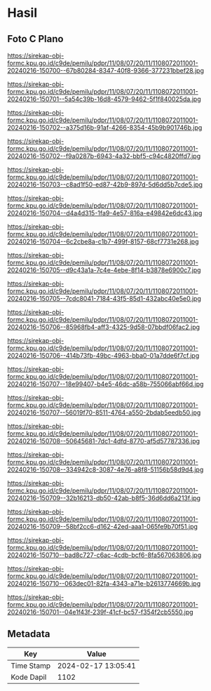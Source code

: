# Hasil

## Foto C Plano

https://sirekap-obj-formc.kpu.go.id/c9de/pemilu/pdpr/11/08/07/20/11/1108072011001-20240216-150700--67b80284-8347-40f8-9366-377231bbef28.jpg

https://sirekap-obj-formc.kpu.go.id/c9de/pemilu/pdpr/11/08/07/20/11/1108072011001-20240216-150701--5a54c39b-16d8-4579-9462-5f1f840025da.jpg

https://sirekap-obj-formc.kpu.go.id/c9de/pemilu/pdpr/11/08/07/20/11/1108072011001-20240216-150702--a375d16b-91af-4266-8354-45b9b901746b.jpg

https://sirekap-obj-formc.kpu.go.id/c9de/pemilu/pdpr/11/08/07/20/11/1108072011001-20240216-150702--f9a0287b-6943-4a32-bbf5-c94c4820ffd7.jpg

https://sirekap-obj-formc.kpu.go.id/c9de/pemilu/pdpr/11/08/07/20/11/1108072011001-20240216-150703--c8ad1f50-ed87-42b9-897d-5d6dd5b7cde5.jpg

https://sirekap-obj-formc.kpu.go.id/c9de/pemilu/pdpr/11/08/07/20/11/1108072011001-20240216-150704--d4a4d315-1fa9-4e57-816a-e49842e6dc43.jpg

https://sirekap-obj-formc.kpu.go.id/c9de/pemilu/pdpr/11/08/07/20/11/1108072011001-20240216-150704--6c2cbe8a-c1b7-499f-8157-68cf7731e268.jpg

https://sirekap-obj-formc.kpu.go.id/c9de/pemilu/pdpr/11/08/07/20/11/1108072011001-20240216-150705--d9c43a1a-7c4e-4ebe-8f14-b3878e6900c7.jpg

https://sirekap-obj-formc.kpu.go.id/c9de/pemilu/pdpr/11/08/07/20/11/1108072011001-20240216-150705--7cdc8041-7184-43f5-85d1-432abc40e5e0.jpg

https://sirekap-obj-formc.kpu.go.id/c9de/pemilu/pdpr/11/08/07/20/11/1108072011001-20240216-150706--85968fb4-aff3-4325-9d58-07bbdf06fac2.jpg

https://sirekap-obj-formc.kpu.go.id/c9de/pemilu/pdpr/11/08/07/20/11/1108072011001-20240216-150706--414b73fb-49bc-4963-bba0-01a7dde6f7cf.jpg

https://sirekap-obj-formc.kpu.go.id/c9de/pemilu/pdpr/11/08/07/20/11/1108072011001-20240216-150707--18e99407-b4e5-46dc-a58b-755066abf66d.jpg

https://sirekap-obj-formc.kpu.go.id/c9de/pemilu/pdpr/11/08/07/20/11/1108072011001-20240216-150707--56019f70-8511-4764-a550-2bdab5eedb50.jpg

https://sirekap-obj-formc.kpu.go.id/c9de/pemilu/pdpr/11/08/07/20/11/1108072011001-20240216-150708--50645681-7dc1-4dfd-8770-af5d57787336.jpg

https://sirekap-obj-formc.kpu.go.id/c9de/pemilu/pdpr/11/08/07/20/11/1108072011001-20240216-150708--334942c8-3087-4e76-a8f8-51156b58d9d4.jpg

https://sirekap-obj-formc.kpu.go.id/c9de/pemilu/pdpr/11/08/07/20/11/1108072011001-20240216-150709--32b16213-db50-42ab-b8f5-36d6dd6a213f.jpg

https://sirekap-obj-formc.kpu.go.id/c9de/pemilu/pdpr/11/08/07/20/11/1108072011001-20240216-150709--58bf2cc6-d162-42ed-aaa1-065fe9b70f51.jpg

https://sirekap-obj-formc.kpu.go.id/c9de/pemilu/pdpr/11/08/07/20/11/1108072011001-20240216-150710--bad8c727-c6ac-4cdb-bcf6-8fa567063806.jpg

https://sirekap-obj-formc.kpu.go.id/c9de/pemilu/pdpr/11/08/07/20/11/1108072011001-20240216-150710--063dec01-82fa-4343-a71e-b2613774669b.jpg

https://sirekap-obj-formc.kpu.go.id/c9de/pemilu/pdpr/11/08/07/20/11/1108072011001-20240216-150701--04e1f43f-239f-41cf-bc57-f354f2cb5550.jpg


## Metadata

| Key        | Value               |
| ---------- | ------------------- |
| Time Stamp | 2024-02-17 13:05:41 |
| Kode Dapil | 1102                |



